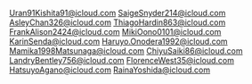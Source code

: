 Uran91Kishita91@icloud.com
SaigeSnyder214@icloud.com
AsleyChan326@icloud.com
ThiagoHardin863@icloud.com
FrankAlison2424@icloud.com
MikiOono0101@icloud.com
KarinSenda@icloud.com
Haruyo.Onodera1992@icloud.com
Mamika1998Matsunaga@icloud.com
ChiyuSaiki86@icloud.com
LandryBentley756@icloud.com
FlorenceWest35@icloud.com
HatsuyoAgano@icloud.com
RainaYoshida@icloud.com
